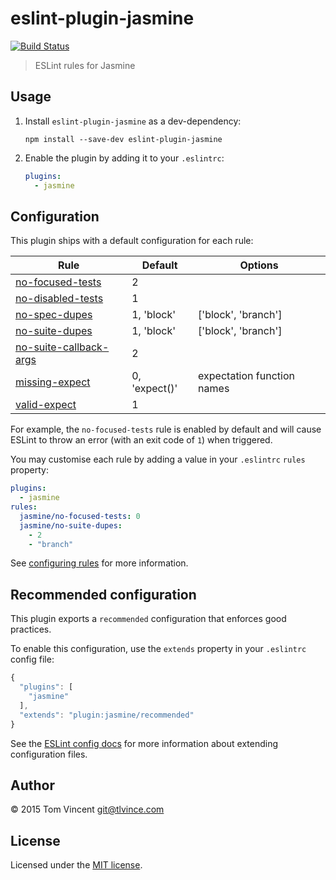 # eslint-plugin-jasmine

[![Build Status][travis-image]][travis-url]

[travis-url]: https://travis-ci.org/tlvince/eslint-plugin-jasmine
[travis-image]: https://img.shields.io/travis/tlvince/eslint-plugin-jasmine.svg

> ESLint rules for Jasmine

## Usage

1. Install `eslint-plugin-jasmine` as a dev-dependency:

    ```shell
    npm install --save-dev eslint-plugin-jasmine
    ```

2. Enable the plugin by adding it to your `.eslintrc`:

    ```yaml
    plugins:
      - jasmine
    ```

## Configuration

This plugin ships with a default configuration for each rule:

Rule                         | Default       | Options
----                         | -------       | -------
[no-focused-tests][]         | 2             |
[no-disabled-tests][]        | 1             |
[no-spec-dupes][]            | 1, 'block'    | ['block', 'branch']
[no-suite-dupes][]           | 1, 'block'    | ['block', 'branch']
[no-suite-callback-args][]   | 2             |
[missing-expect][]           | 0, 'expect()' | expectation function names
[valid-expect][]             | 1             |

For example, the `no-focused-tests` rule is enabled by default and will cause
ESLint to throw an error (with an exit code of `1`) when triggered.

You may customise each rule by adding a value in your `.eslintrc` `rules`
property:

```yaml
plugins:
  - jasmine
rules:
  jasmine/no-focused-tests: 0
  jasmine/no-suite-dupes:
    - 2
    - "branch"
```

See [configuring rules][] for more information.

[no-focused-tests]: docs/rules/no-focused-tests.md
[no-disabled-tests]: docs/rules/no-disabled-tests.md
[no-spec-dupes]: docs/rules/no-spec-dupes.md
[no-suite-dupes]: docs/rules/no-suite-dupes.md
[no-suite-callback-args]: docs/rules/no-suite-callback-args.md
[missing-expect]: docs/rules/missing-expect.md
[valid-expect]: docs/rules/valid-expect.md
[configuring rules]: http://eslint.org/docs/user-guide/configuring#configuring-rules

## Recommended configuration

This plugin exports a `recommended` configuration that enforces good practices.

To enable this configuration, use the `extends` property in your `.eslintrc`
config file:

```js
{
  "plugins": [
    "jasmine"
  ],
  "extends": "plugin:jasmine/recommended"
}
```

See the [ESLint config docs][] for more information about extending
configuration files.

[eslint config docs]: http://eslint.org/docs/user-guide/configuring#extending-configuration-files

## Author

© 2015 Tom Vincent <git@tlvince.com>

## License

Licensed under the [MIT license](http://tlvince.mit-license.org).
